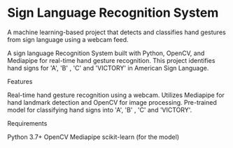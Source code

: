 

# Sign Language Recognition System
A machine learning-based project that detects and classifies hand gestures from sign language using a webcam feed.

A sign language Recognition System built with Python, OpenCV, and Mediapipe for real-time hand gesture recognition. This project identifies hand signs for 'A', 'B' , 'C' and 'VICTORY' in American Sign Language.

Features

Real-time hand gesture recognition using a webcam.
Utilizes Mediapipe for hand landmark detection and OpenCV for image processing.
Pre-trained model for classifying hand signs into 'A', 'B' , 'C' and 'VICTORY'.

Requirements

Python 3.7+
OpenCV
Mediapipe
scikit-learn (for the model)




